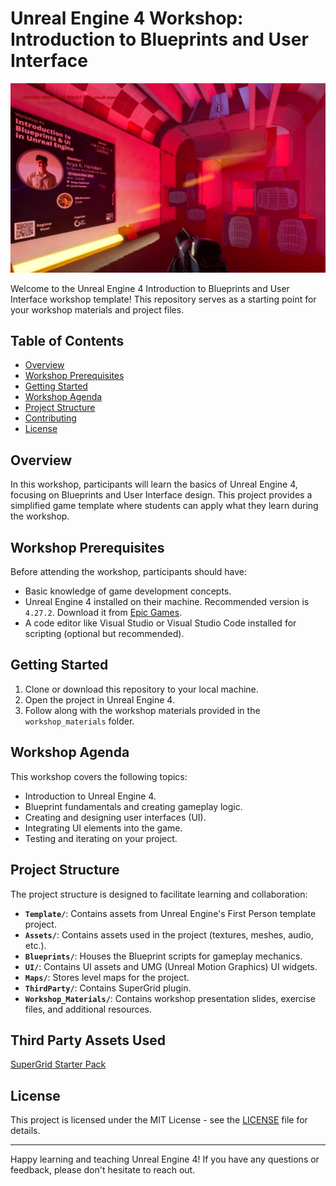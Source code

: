 # Unreal Engine 4 Workshop: Introduction to Blueprints and User Interface

![Cover Image](./Resources/image2.jpg)

Welcome to the Unreal Engine 4 Introduction to Blueprints and User Interface workshop template! This repository serves as a starting point for your workshop materials and project files.

## Table of Contents
- [Overview](#overview)
- [Workshop Prerequisites](#workshop-prerequisites)
- [Getting Started](#getting-started)
- [Workshop Agenda](#workshop-agenda)
- [Project Structure](#project-structure)
- [Contributing](#contributing)
- [License](#license)

## Overview
In this workshop, participants will learn the basics of Unreal Engine 4, focusing on Blueprints and User Interface design. This project provides a simplified game template where students can apply what they learn during the workshop.

## Workshop Prerequisites
Before attending the workshop, participants should have:

- Basic knowledge of game development concepts.
- Unreal Engine 4 installed on their machine. Recommended version is `4.27.2`. Download it from [Epic Games](https://www.unrealengine.com/en-US/).
- A code editor like Visual Studio or Visual Studio Code installed for scripting (optional but recommended).

## Getting Started
1. Clone or download this repository to your local machine.
2. Open the project in Unreal Engine 4.
3. Follow along with the workshop materials provided in the `workshop_materials` folder.

## Workshop Agenda
This workshop covers the following topics:

- Introduction to Unreal Engine 4.
- Blueprint fundamentals and creating gameplay logic.
- Creating and designing user interfaces (UI).
- Integrating UI elements into the game.
- Testing and iterating on your project.

## Project Structure
The project structure is designed to facilitate learning and collaboration:

- **`Template/`**: Contains assets from Unreal Engine's First Person template project.
- **`Assets/`**: Contains assets used in the project (textures, meshes, audio, etc.).
- **`Blueprints/`**: Houses the Blueprint scripts for gameplay mechanics.
- **`UI/`**: Contains UI assets and UMG (Unreal Motion Graphics) UI widgets.
- **`Maps/`**: Stores level maps for the project.
- **`ThirdParty/`**: Contains SuperGrid plugin.
- **`Workshop_Materials/`**: Contains workshop presentation slides, exercise files, and additional resources.

## Third Party Assets Used

[SuperGrid Starter Pack](https://www.unrealengine.com/marketplace/en-US/product/supergrid-starter-pack)

## License
This project is licensed under the MIT License - see the [LICENSE](LICENSE) file for details.

---

Happy learning and teaching Unreal Engine 4! If you have any questions or feedback, please don't hesitate to reach out.
